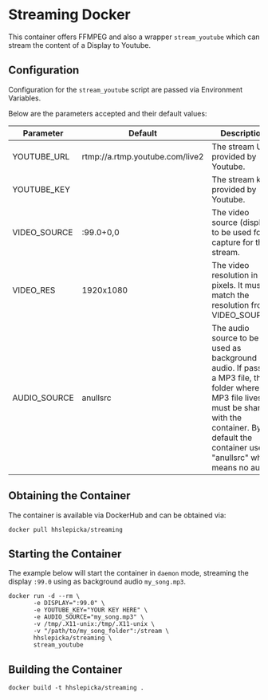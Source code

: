 Streaming Docker
================

This container offers FFMPEG and also a wrapper `stream_youtube` which can stream
the content of a Display to Youtube.

Configuration
-------------

Configuration for the `stream_youtube` script are passed via Environment Variables.

Below are the parameters accepted and their default values:

| Parameter    | Default                         | Description                                                                                                                                                                                                    |
|--------------|---------------------------------|----------------------------------------------------------------------------------------------------------------------------------------------------------------------------------------------------------------|
| YOUTUBE_URL  | rtmp://a.rtmp.youtube.com/live2 | The stream URL provided by Youtube.                                                                                                                                                                            |
| YOUTUBE_KEY  |                                 | The stream key provided by Youtube.                                                                                                                                                                            |
| VIDEO_SOURCE | :99.0+0,0                       | The video source (display) to be used for capture for the stream.                                                                                                                                              |
| VIDEO_RES    | 1920x1080                       | The video resolution in pixels. It must match the resolution from VIDEO_SOURCE.                                                                                                                                |
| AUDIO_SOURCE | anullsrc                        | The audio source to be used as background audio. If passing a MP3 file,  the folder where the MP3 file lives must be shared with the container. By default the container uses "anullsrc" which means no audio. |

Obtaining the Container
-----------------------

The container is available via DockerHub and can be obtained via:

```shell script
docker pull hhslepicka/streaming
```

Starting the Container
----------------------

The example below will start the container in `daemon` mode, streaming the display `:99.0`
using as background audio `my_song.mp3`.

```shell script
docker run -d --rm \
       -e DISPLAY=":99.0" \
       -e YOUTUBE_KEY="YOUR KEY HERE" \
       -e AUDIO_SOURCE="my_song.mp3" \
       -v /tmp/.X11-unix:/tmp/.X11-unix \
       -v "/path/to/my_song_folder":/stream \
       hhslepicka/streaming \
       stream_youtube
```

Building the Container
----------------------

```shell script
docker build -t hhslepicka/streaming .
```